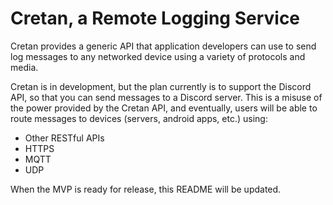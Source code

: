 # Cretan, a Remote Logging Service

Cretan provides a generic API that application developers can use to send log
messages to any networked device using a variety of protocols and media.

Cretan is in development, but the plan currently is to support the Discord API,
so that you can send messages to a Discord server. This is a misuse of the
power provided by the Cretan API, and eventually, users will be able to route
messages to devices (servers, android apps, etc.) using:

* Other RESTful APIs
* HTTPS
* MQTT
* UDP

When the MVP is ready for release, this README will be updated.
